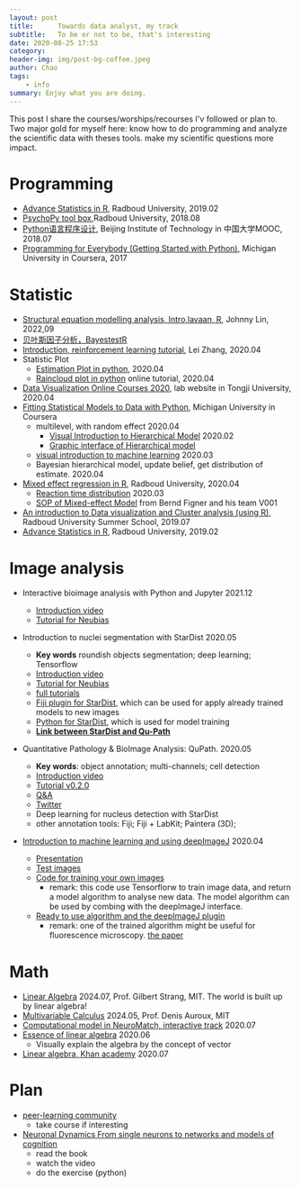 ```yaml
---
layout: post
title:      Towards data analyst, my track
subtitle:   To be or not to be, that's interesting
date: 2020-08-25 17:53 
category: 
header-img: img/post-bg-coffee.jpeg
author: Chao
tags:
    - info
summary: Enjoy what you are doing.
---
```

This post I share the courses/worships/recourses I'v followed or plan to. Two major gold for myself here: know how to do programming and analyze the scientific data with theses tools. make my scientific questions more impact.


# Programming
- [Advance Statistics in R](https://brightspace.ru.nl/d2l/home/17033), Radboud University, 2019.02
- [PsychoPy tool box](https://www.socsci.ru.nl/wilberth/nocms/psychopy/print.php),Radboud University, 2018.08
- [Python语言程序设计](http://www.icourse163.org/course/BIT-268001?tid=1002788003), Beijing Institute of Technology in 中国大学MOOC, 2018.07
- [Programming for Everybody (Getting Started with Python)](https://www.coursera.org/specializations/python), Michigan University in Coursera, 2017

# Statistic
- [Structural equation modelling analysis, Intro,lavaan, R](https://stats.oarc.ucla.edu/r/seminars/rsem/), Johnny Lin, 2022,09
- [贝叶斯因子分析，BayestestR](https://easystats.github.io/bayestestR/articles/bayes_factors.html)
- [Introduction, reinforcement learning tutorial](https://github.com/lei-zhang/RL_tutorial_webinar), Lei Zhang, 2020.04
- Statistic Plot
  - [Estimation Plot in python](https://acclab.github.io/DABEST-python-docs/tutorial.html), 2020.04
  - [Raincloud plot in python](https://github.com/RainCloudPlots/RainCloudPlots/tree/master/tutorial_python) online tutorial, 2020.04
- [Data Visualization Online Courses 2020](https://idvxlab.com/teaching.html), lab website in Tongji University, 2020.04
- [Fitting Statistical Models to Data with Python](https://www.coursera.org/learn/fitting-statistical-models-data-python/home/info), Michigan University in Coursera
  - multilevel, with random effect 2020.04
    - [Visual Introduction to Hierarchical Model](http://mfviz.com/hierarchical-models/) 2020.02
    - [Graphic interface of Hierarchical model](https://calpolystat3.shinyapps.io/Hierarchical_Models/)
  - [visual introduction to machine learning](http://www.r2d3.us/visual-intro-to-machine-learning-part-1/) 2020.03
  - Bayesian hierarchical model, update belief, get distribution of estimate. 2020.04
- [Mixed effect regression in R](https://brightspace.ru.nl/d2l/home/93862), Radboud University, 2020.04
  - [Reaction time distribution](https://lindeloev.shinyapps.io/shiny-rt/) 2020.03
  - [SOP of Mixed-effect Model](http://decision-lab.org/people/) from Bernd Figner and his team V001
- [An introduction to Data visualization and Cluster analysis (using R)](https://brightspace.ru.nl/d2l/home/75100), Radboud University Summer School, 2019.07
- [Advance Statistics in R](https://brightspace.ru.nl/d2l/home/17033), Radboud University, 2019.02

# Image analysis
- Interactive bioimage analysis with Python and Jupyter 2021.12
  - [Introduction video](https://www.youtube.com/watch?v=Y3pB3wnOivE)
  - [Tutorial for Neubias](https://github.com/guiwitz/neubias_academy_biapy)
- Introduction to nuclei segmentation with StarDist 2020.05
  - **Key words** roundish objects segmentation; deep learning; Tensorflow
  - [Introduction video](https://www.youtube.com/watch?v=Amn_eHRGX5M&list=PLbQR9xT-T5W9qcTWdljmaBJcvF_4lhUdH&index=3)
  - [Tutorial for Neubias](https://github.com/maweigert/neubias_academy_stardist)
  - [full tutorials](https://github.com/mpicbg-csbd/stardist)
  - [Fiji plugin for StarDist](https://github.com/mpicbg-csbd/stardist-imagej), which can be used for apply already trained models to new images
  - [Python for StarDist](https://github.com/mpicbg-csbd/stardist), which is used for model training
  - [**Link between StarDist and Qu-Path**](https://qupath.readthedocs.io/en/latest/docs/advanced/stardist.html#stardist)

- Quantitative Pathology & BioImage Analysis: QuPath. 2020.05 
  - **Key words**: object annotation; multi-channels; cell detection
  - [Introduction video](https://www.youtube.com/watch?v=4An5n6Y_rRI&list=PLbQR9xT-T5W9qcTWdljmaBJcvF_4lhUdH&index=8)
  - [Tutorial v0.2.0](https://qupath.readthedocs.io/en/latest/)
  - [Q&A](https://forum.image.sc/t/neubias-academy-home-webinar-quantitative-pathology-bioimage-analysis-qupath-questions-answers/37387)
  - [Twitter](https://twitter.com/petebankhead)
  - Deep learning for nucleus detection with StarDist
  - other annotation tools: Fiji; Fiji + LabKit; Paintera (3D);

- [Introduction to machine learning and using deepImageJ](http://eubias.org/NEUBIAS/) 2020.04
  - [Presentation](https://docs.google.com/presentation/d/1tmeXE2a8-1yau6DdYEl9hFuogBmajiss6py39MZ74wE/edit#slide=id.g6ee2a06502_2_69)
  - [Test images](https://drive.google.com/drive/folders/17NXRSWfvaeYtg6qHxhKTmBtvTfN4MEGD)
  - [Code for training your own images](https://colab.research.google.com/drive/1bTbbAyUQHMTCQ7nR3nqjWMnRAXa3K5-j)
    - remark: this code use Tensorflorw to train image data, and return a model algorithm to analyse new data. The model algorithm can be used by combing with the deepImageJ interface.
  - [Ready to use algorithm and the deepImageJ plugin](https://deepimagej.github.io/deepimagej/index.html) 
    - remark: one of the trained algorithm might be useful for fluorescence microscopy. [the paper](https://www.nature.com/articles/s41592-018-0216-7)

# Math
- [Linear Algebra](https://ocw.mit.edu/courses/18-06sc-linear-algebra-fall-2011/) 2024.07, Prof. Gilbert Strang, MIT. The world is built up by linear algebra!
- [Multivariable Calculus](https://ocw.mit.edu/courses/18-02sc-multivariable-calculus-fall-2010/pages/1.-vectors-and-matrices/) 2024.05, Prof. Denis Auroux, MIT
- [Computational model in NeuroMatch, interactive track](https://neuromatch.io/) 2020.07
- [Essence of linear algebra](https://www.youtube.com/playlist?list=PLZHQObOWTQDPD3MizzM2xVFitgF8hE_ab) 2020.06
  - Visually explain the algebra by the concept of vector
- [Linear algebra, Khan academy](https://www.khanacademy.org/math/linear-algebra) 2020.07

# Plan
- [peer-learning community](https://ourcodingclub.github.io/) 
  - take course if interesting
- [Neuronal Dynamics From single neurons to networks and models of cognition](https://neuronaldynamics.epfl.ch/index.html)
  - read the book
  - watch the video
  - do the exercise (python)
